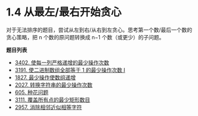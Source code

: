 # 1.4 从最左/最右开始贪心

对于无法排序的题目，尝试从左到右/从右到左贪心。思考第一个数/最后一个数的贪心策略，把 n 个数的原问题转换成 n−1 个数（或更少）的子问题。

**题目列表**

- [3402. 使每一列严格递增的最少操作次数](https://leetcode.cn/problems/minimum-operations-to-make-columns-strictly-increasing/description/)
- [3191. 使二进制数组全部等于 1 的最少操作次数 I](https://leetcode.cn/problems/minimum-operations-to-make-binary-array-elements-equal-to-one-i/description/)
- [1827. 最少操作使数组递增](https://leetcode.cn/problems/minimum-operations-to-make-the-array-increasing/description/)
- [2027. 转换字符串的最少操作次数](https://leetcode.cn/problems/minimum-moves-to-convert-string/description/)
- [605. 种花问题](https://leetcode.cn/problems/can-place-flowers/description/)
- [3111. 覆盖所有点的最少矩形数目](https://leetcode.cn/problems/minimum-rectangles-to-cover-points/description/)
- [2957. 消除相邻近似相等字符](https://leetcode.cn/problems/remove-adjacent-almost-equal-characters/description/)
